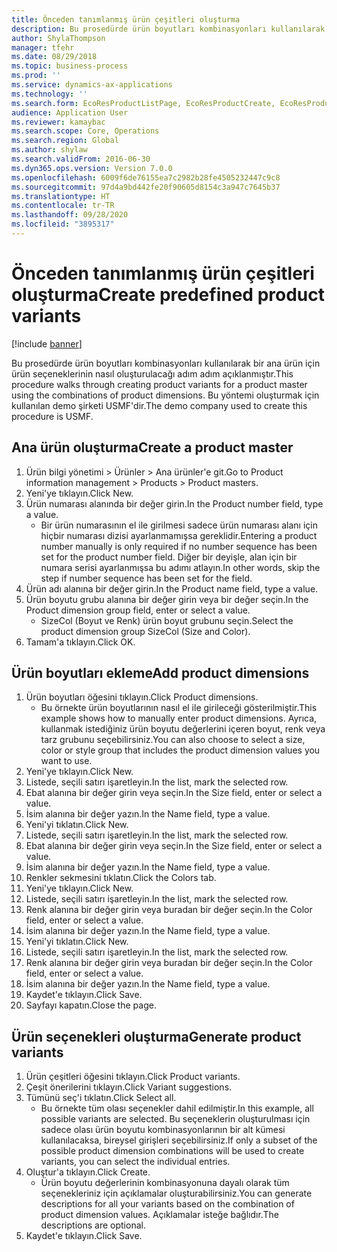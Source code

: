 ```yaml
---
title: Önceden tanımlanmış ürün çeşitleri oluşturma
description: Bu prosedürde ürün boyutları kombinasyonları kullanılarak bir ana ürün için ürün seçeneklerinin nasıl oluşturulacağı adım adım açıklanmıştır.
author: ShylaThompson
manager: tfehr
ms.date: 08/29/2018
ms.topic: business-process
ms.prod: ''
ms.service: dynamics-ax-applications
ms.technology: ''
ms.search.form: EcoResProductListPage, EcoResProductCreate, EcoResProductDetails, EcoResProductMasterDimension, EcoResProductVariants, EcoResProductVariantSuggestions, EcoResProductVariantsPendingReleaseFormPart
audience: Application User
ms.reviewer: kamaybac
ms.search.scope: Core, Operations
ms.search.region: Global
ms.author: shylaw
ms.search.validFrom: 2016-06-30
ms.dyn365.ops.version: Version 7.0.0
ms.openlocfilehash: 6009f6de76155ea7c2982b28fe4505232447c9c8
ms.sourcegitcommit: 97d4a9bd442fe20f90605d8154c3a947c7645b37
ms.translationtype: HT
ms.contentlocale: tr-TR
ms.lasthandoff: 09/28/2020
ms.locfileid: "3895317"
---
```

# <a name="create-predefined-product-variants"></a><span data-ttu-id="58531-103">Önceden tanımlanmış ürün çeşitleri oluşturma</span><span class="sxs-lookup"><span data-stu-id="58531-103">Create predefined product variants</span></span>

[!include [banner](../../includes/banner.md)]

<span data-ttu-id="58531-104">Bu prosedürde ürün boyutları kombinasyonları kullanılarak bir ana ürün için ürün seçeneklerinin nasıl oluşturulacağı adım adım açıklanmıştır.</span><span class="sxs-lookup"><span data-stu-id="58531-104">This procedure walks through creating product variants for a product master using the combinations of product dimensions.</span></span> <span data-ttu-id="58531-105">Bu yöntemi oluşturmak için kullanılan demo şirketi USMF'dir.</span><span class="sxs-lookup"><span data-stu-id="58531-105">The demo company used to create this procedure is USMF.</span></span>


## <a name="create-a-product-master"></a><span data-ttu-id="58531-106">Ana ürün oluşturma</span><span class="sxs-lookup"><span data-stu-id="58531-106">Create a product master</span></span>
1. <span data-ttu-id="58531-107">Ürün bilgi yönetimi > Ürünler > Ana ürünler'e git.</span><span class="sxs-lookup"><span data-stu-id="58531-107">Go to Product information management > Products > Product masters.</span></span>
2. <span data-ttu-id="58531-108">Yeni'ye tıklayın.</span><span class="sxs-lookup"><span data-stu-id="58531-108">Click New.</span></span>
3. <span data-ttu-id="58531-109">Ürün numarası alanında bir değer girin.</span><span class="sxs-lookup"><span data-stu-id="58531-109">In the Product number field, type a value.</span></span>
    * <span data-ttu-id="58531-110">Bir ürün numarasının el ile girilmesi sadece ürün numarası alanı için hiçbir numarası dizisi ayarlanmamışsa gereklidir.</span><span class="sxs-lookup"><span data-stu-id="58531-110">Entering a product number manually is only required if no number sequence has been set for the product number field.</span></span> <span data-ttu-id="58531-111">Diğer bir deyişle, alan için bir numara serisi ayarlanmışsa bu adımı atlayın.</span><span class="sxs-lookup"><span data-stu-id="58531-111">In other words, skip the step if number sequence has been set for the field.</span></span>  
4. <span data-ttu-id="58531-112">Ürün adı alanına bir değer girin.</span><span class="sxs-lookup"><span data-stu-id="58531-112">In the Product name field, type a value.</span></span>
5. <span data-ttu-id="58531-113">Ürün boyutu grubu alanına bir değer girin veya bir değer seçin.</span><span class="sxs-lookup"><span data-stu-id="58531-113">In the Product dimension group field, enter or select a value.</span></span>
    * <span data-ttu-id="58531-114">SizeCol (Boyut ve Renk) ürün boyut grubunu seçin.</span><span class="sxs-lookup"><span data-stu-id="58531-114">Select the product dimension group SizeCol (Size and Color).</span></span>  
6. <span data-ttu-id="58531-115">Tamam'a tıklayın.</span><span class="sxs-lookup"><span data-stu-id="58531-115">Click OK.</span></span>

## <a name="add-product-dimensions"></a><span data-ttu-id="58531-116">Ürün boyutları ekleme</span><span class="sxs-lookup"><span data-stu-id="58531-116">Add product dimensions</span></span>
1. <span data-ttu-id="58531-117">Ürün boyutları öğesini tıklayın.</span><span class="sxs-lookup"><span data-stu-id="58531-117">Click Product dimensions.</span></span>
    * <span data-ttu-id="58531-118">Bu örnekte ürün boyutlarının nasıl el ile girileceği gösterilmiştir.</span><span class="sxs-lookup"><span data-stu-id="58531-118">This example shows how to manually enter product dimensions.</span></span> <span data-ttu-id="58531-119">Ayrıca, kullanmak istediğiniz ürün boyutu değerlerini içeren boyut, renk veya tarz grubunu seçebilirsiniz.</span><span class="sxs-lookup"><span data-stu-id="58531-119">You can also choose to select a size, color or style group that includes the product dimension values you want to use.</span></span>  
2. <span data-ttu-id="58531-120">Yeni'ye tıklayın.</span><span class="sxs-lookup"><span data-stu-id="58531-120">Click New.</span></span>
3. <span data-ttu-id="58531-121">Listede, seçili satırı işaretleyin.</span><span class="sxs-lookup"><span data-stu-id="58531-121">In the list, mark the selected row.</span></span>
4. <span data-ttu-id="58531-122">Ebat alanına bir değer girin veya seçin.</span><span class="sxs-lookup"><span data-stu-id="58531-122">In the Size field, enter or select a value.</span></span>
5. <span data-ttu-id="58531-123">İsim alanına bir değer yazın.</span><span class="sxs-lookup"><span data-stu-id="58531-123">In the Name field, type a value.</span></span>
6. <span data-ttu-id="58531-124">Yeni'yi tıklatın.</span><span class="sxs-lookup"><span data-stu-id="58531-124">Click New.</span></span>
7. <span data-ttu-id="58531-125">Listede, seçili satırı işaretleyin.</span><span class="sxs-lookup"><span data-stu-id="58531-125">In the list, mark the selected row.</span></span>
8. <span data-ttu-id="58531-126">Ebat alanına bir değer girin veya seçin.</span><span class="sxs-lookup"><span data-stu-id="58531-126">In the Size field, enter or select a value.</span></span>
9. <span data-ttu-id="58531-127">İsim alanına bir değer yazın.</span><span class="sxs-lookup"><span data-stu-id="58531-127">In the Name field, type a value.</span></span>
10. <span data-ttu-id="58531-128">Renkler sekmesini tıklatın.</span><span class="sxs-lookup"><span data-stu-id="58531-128">Click the Colors tab.</span></span>
11. <span data-ttu-id="58531-129">Yeni'ye tıklayın.</span><span class="sxs-lookup"><span data-stu-id="58531-129">Click New.</span></span>
12. <span data-ttu-id="58531-130">Listede, seçili satırı işaretleyin.</span><span class="sxs-lookup"><span data-stu-id="58531-130">In the list, mark the selected row.</span></span>
13. <span data-ttu-id="58531-131">Renk alanına bir değer girin veya buradan bir değer seçin.</span><span class="sxs-lookup"><span data-stu-id="58531-131">In the Color field, enter or select a value.</span></span>
14. <span data-ttu-id="58531-132">İsim alanına bir değer yazın.</span><span class="sxs-lookup"><span data-stu-id="58531-132">In the Name field, type a value.</span></span>
15. <span data-ttu-id="58531-133">Yeni'yi tıklatın.</span><span class="sxs-lookup"><span data-stu-id="58531-133">Click New.</span></span>
16. <span data-ttu-id="58531-134">Listede, seçili satırı işaretleyin.</span><span class="sxs-lookup"><span data-stu-id="58531-134">In the list, mark the selected row.</span></span>
17. <span data-ttu-id="58531-135">Renk alanına bir değer girin veya buradan bir değer seçin.</span><span class="sxs-lookup"><span data-stu-id="58531-135">In the Color field, enter or select a value.</span></span>
18. <span data-ttu-id="58531-136">İsim alanına bir değer yazın.</span><span class="sxs-lookup"><span data-stu-id="58531-136">In the Name field, type a value.</span></span>
19. <span data-ttu-id="58531-137">Kaydet'e tıklayın.</span><span class="sxs-lookup"><span data-stu-id="58531-137">Click Save.</span></span>
20. <span data-ttu-id="58531-138">Sayfayı kapatın.</span><span class="sxs-lookup"><span data-stu-id="58531-138">Close the page.</span></span>

## <a name="generate-product-variants"></a><span data-ttu-id="58531-139">Ürün seçenekleri oluşturma</span><span class="sxs-lookup"><span data-stu-id="58531-139">Generate product variants</span></span>
1. <span data-ttu-id="58531-140">Ürün çeşitleri öğesini tıklayın.</span><span class="sxs-lookup"><span data-stu-id="58531-140">Click Product variants.</span></span>
2. <span data-ttu-id="58531-141">Çeşit önerilerini tıklayın.</span><span class="sxs-lookup"><span data-stu-id="58531-141">Click Variant suggestions.</span></span>
3. <span data-ttu-id="58531-142">Tümünü seç'i tıklatın.</span><span class="sxs-lookup"><span data-stu-id="58531-142">Click Select all.</span></span>
    * <span data-ttu-id="58531-143">Bu örnekte tüm olası seçenekler dahil edilmiştir.</span><span class="sxs-lookup"><span data-stu-id="58531-143">In this example, all possible variants are selected.</span></span> <span data-ttu-id="58531-144">Bu seçeneklerin oluşturulması için sadece olası ürün boyutu kombinasyonlarının bir alt kümesi kullanılacaksa, bireysel girişleri seçebilirsiniz.</span><span class="sxs-lookup"><span data-stu-id="58531-144">If only a subset of the possible product dimension combinations will be used to create variants, you can select the individual entries.</span></span>  
4. <span data-ttu-id="58531-145">Oluştur'a tıklayın.</span><span class="sxs-lookup"><span data-stu-id="58531-145">Click Create.</span></span>
    * <span data-ttu-id="58531-146">Ürün boyutu değerlerinin kombinasyonuna dayalı olarak tüm seçenekleriniz için açıklamalar oluşturabilirsiniz.</span><span class="sxs-lookup"><span data-stu-id="58531-146">You can generate descriptions for all your variants based on the combination of product dimension values.</span></span> <span data-ttu-id="58531-147">Açıklamalar isteğe bağlıdır.</span><span class="sxs-lookup"><span data-stu-id="58531-147">The descriptions are optional.</span></span>  
5. <span data-ttu-id="58531-148">Kaydet'e tıklayın.</span><span class="sxs-lookup"><span data-stu-id="58531-148">Click Save.</span></span>

